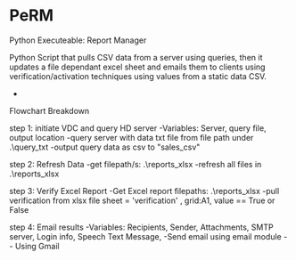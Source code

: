 # PeRM
Python Executeable: Report Manager

Python Script that pulls CSV data from a server using queries, then it updates a file dependant excel sheet and emails them to clients using verification/activation techniques using values from a static data CSV. 

-

Flowchart Breakdown

step 1: initiate VDC and query HD server
    -Variables: Server, query file, output location
    -query server with data txt file from file path under .\query_txt 
    -output query data as csv to "sales_csv"

step 2: Refresh Data
    -get filepath/s: .\reports_xlsx
    -refresh all files in .\reports_xlsx 
    
step 3: Verify Excel Report
    -Get Excel report filepaths: .\reports_xlsx
    -pull verification from xlsx file sheet = 'verification' , grid:A1, value == True or False

step 4: Email results
    -Variables: Recipients, Sender, Attachments, SMTP server, Login info, Speech Text Message,
    -Send email using email module
    - - Using Gmail
